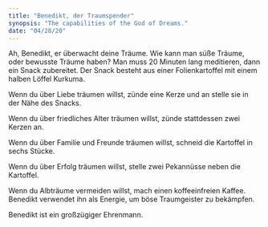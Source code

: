 ```yaml
---
title: "Benedikt, der Traumspender"
synopsis: "The capabilities of the God of Dreams."
date: "04/28/20"
---
```


Ah, Benedikt, er überwacht deine Träume. Wie kann man süße Träume, oder bewusste Träume haben?
Man muss 20 Minuten lang meditieren, dann ein Snack zubereitet. Der Snack besteht aus einer
Folienkartoffel mit einem halben Löffel Kurkuma.

Wenn du über Liebe träumen willst, zünde eine Kerze und an stelle sie in der Nähe des Snacks.

Wenn du über friedliches Alter träumen willst, zünde stattdessen zwei Kerzen an.

Wenn du über Familie und Freunde träumen willst, schneid die Kartoffel in sechs Stücke.

Wenn du über Erfolg träumen willst, stelle zwei Pekannüsse neben die Kartoffel.

Wenn du Albträume vermeiden willst, mach einen koffeeinfreien Kaffee. 
Benedikt verwendet ihn als Energie, um böse Traumgeister zu bekämpfen.

Benedikt ist ein großzügiger Ehrenmann.

